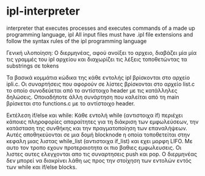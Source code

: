 # ipl-interpreter
interpreter that executes processes and executes commands of a made up programming language, ipl
All input files must have .ipl file extensions and follow the syntax rules of the ipl programming language

Γενική υλοποίηση:
Ο διερμηνέας, αφού ανοίξει το αρχειο, διαβάζει μία μία τις γραμμές του ipl αρχείου και διαχωρίζει τις λέξεις τοποθετώντας τα substrings σε tokens

Τα βασικά κομμάτια κώδικα της κάθε εντολής ipl βρίσκονται στο αρχείο ipli.c. Οι συναρτήσεις που αφορούν σε λίστες βρίσκονται στο αρχείο list.c το οποίο συνοδεύεται από
το αντίστοιχο header με τις κατάλληλες δηλώσεις. Οποιαδήποτε άλλη συνάρτηση που καλείται από τη main βρίσκεται στο functions.c με το αντίστοιχο header.

Εκτέλεση if/else και while:
Κάθε εντολή while (αντιστοιχα if) περιέχει κάποιες πληροφορίες απαραίτητες για τη διάκριση των εμφωλεύσεων, την κατάσταση της συνθήκης και την πραγματοποίηση των επαναλήψεων.
Αυτές αποθηκεύονται σε μια δομή blocknode η οποία τοποθετείται στην κεφαλη μιας λιστας while_list (αντιστοιχα if_list) και εχει μορφη LIFO. Με αυτο τον τροπο εχουν 
προτεραιοτητα οι πιο βαθιες εμφωλευσεις. Οι λιστες αυτες ελεγχονται απο τις συναρτησεις push και pop.
Ο διερμηνέας δεν μπορεί να διακρίνει λάθη ως προς την στοίχηση των εντολών εντός των while και if/else blocks.
